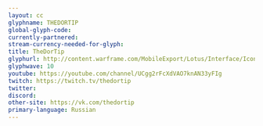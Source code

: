 ```yaml
---
layout: cc
glyphname: THEDORTIP
global-glyph-code: 
currently-partnered: 
stream-currency-needed-for-glyph: 
title: TheDorTip 
glyphurl: http://content.warframe.com/MobileExport/Lotus/Interface/Icons/Player/ContentCreators/TheDorTip.png
glyphwave: 10
youtube: https://youtube.com/channel/UCgg2rFcXdVAO7knAN33yFIg
twitch: https://twitch.tv/thedortip
twitter: 
discord: 
other-site: https://vk.com/thedortip
primary-language: Russian
---
```


